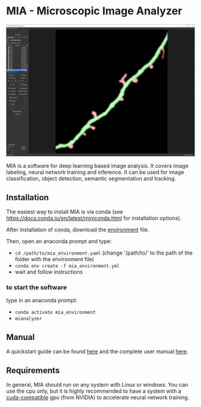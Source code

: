 # MIA - Microscopic Image Analyzer

![MIA](https://github.com/MIAnalyzer/MIA/blob/master/docs/source/gettingstarted/images/user_interface.PNG?raw=true)

MIA is a software for deep learning based image analysis. It covers image labeling, neural network training and inference. It can be used for image classification, object detection, semantic segmentation and tracking.


<!-- ## cite --> 
<!-- If using the software for your research, please cite: --> 


## Installation

The easiest way to install MIA is via conda (see https://docs.conda.io/en/latest/miniconda.html for installation options).

After installation of conda, download the [environment](https://github.com/MIAnalyzer/MIA/releases/download/v0.2.4/mia_environment.yaml) file. 

Then, open an anaconda prompt and type:
- ```cd /path/to/mia_environment.yaml```  (change '/path/to/' to the path of the folder with the environment file)
- ```conda env create -f mia_environment.yml```
- wait and follow instructions
  
### to start the software 
type in an anaconda prompt:
  - ```conda activate mia_environment```
  - ```mianalyzer```

## Manual

A quickstart guide can be found [here](https://github.com/MicroscopicImageAnalyzer/MIA/) and the complete user manual [here](https://github.com/MicroscopicImageAnalyzer/MIA/).

## Requirements

In general, MIA should run on any system with Linux or windows. You can use the cpu only, but it is highly recommended to have a system with a [cuda-compatible](https://developer.nvidia.com/cuda-gpus) gpu (from NVIDIA) to accelerate neural network training.

